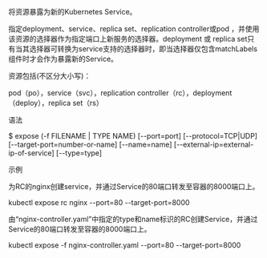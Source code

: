 将资源暴露为新的Kubernetes Service。



指定deployment、service、replica set、replication controller或pod ，并使用该资源的选择器作为指定端口上新服务的选择器。deployment 或 replica set只有当其选择器可转换为service支持的选择器时，即当选择器仅包含matchLabels组件时才会作为暴露新的Service。



资源包括\(不区分大小写\)：



pod（po），service（svc），replication controller（rc），deployment（deploy），replica set（rs）



语法

$ expose \(-f FILENAME \| TYPE NAME\) \[--port=port\] \[--protocol=TCP\|UDP\] \[--target-port=number-or-name\] \[--name=name\] \[--external-ip=external-ip-of-service\] \[--type=type\]

示例

为RC的nginx创建service，并通过Service的80端口转发至容器的8000端口上。



kubectl expose rc nginx --port=80 --target-port=8000

由“nginx-controller.yaml”中指定的type和name标识的RC创建Service，并通过Service的80端口转发至容器的8000端口上。



kubectl expose -f nginx-controller.yaml --port=80 --target-port=8000



